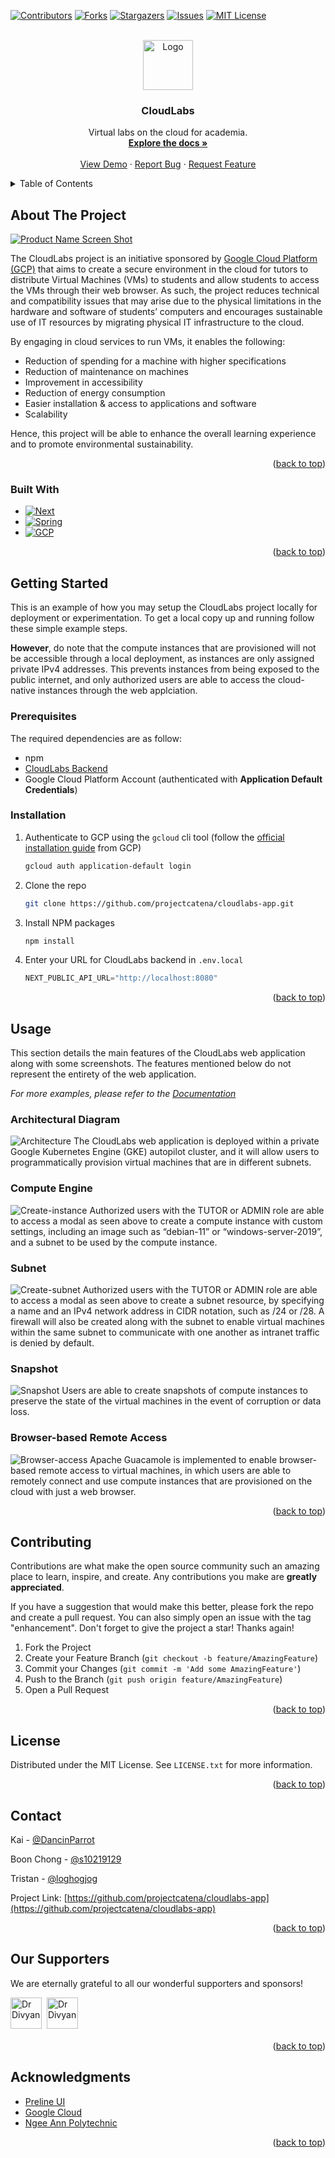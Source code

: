 <!-- Improved compatibility of back to top link: See: https://github.com/othneildrew/Best-README-Template/pull/73 -->
<a name="readme-top"></a>
<!--
*** Thanks for checking out the Best-README-Template. If you have a suggestion
*** that would make this better, please fork the repo and create a pull request
*** or simply open an issue with the tag "enhancement".
*** Don't forget to give the project a star!
*** Thanks again! Now go create something AMAZING! :D
-->



<!-- PROJECT SHIELDS -->
<!--
*** I'm using markdown "reference style" links for readability.
*** Reference links are enclosed in brackets [ ] instead of parentheses ( ).
*** See the bottom of this document for the declaration of the reference variables
*** for contributors-url, forks-url, etc. This is an optional, concise syntax you may use.
*** https://www.markdownguide.org/basic-syntax/#reference-style-links
-->
[![Contributors][contributors-shield]][contributors-url]
[![Forks][forks-shield]][forks-url]
[![Stargazers][stars-shield]][stars-url]
[![Issues][issues-shield]][issues-url]
[![MIT License][license-shield]][license-url]



<!-- PROJECT LOGO -->
<br />
<div align="center">
  <a href="https://github.com/projectcatena/cloudlabs-app">
    <img src="https://i.postimg.cc/90t4QPxQ/Cloud-Labs-Logo.png" alt="Logo" width="80" height="80">
  </a>

<h3 align="center">CloudLabs</h3>

  <p align="center">
    Virtual labs on the cloud for academia.
    <br />
    <a href="https://projectcatena.github.io/cloudlabs-mkdocs"><strong>Explore the docs »</strong></a>
    <br />
    <br />
    <a href="https://cloudlabs.one">View Demo</a>
    ·
    <a href="https://github.com/projectcatena/cloudlabs-app/issues">Report Bug</a>
    ·
    <a href="https://github.com/projectcatena/cloudlabs-app/issues">Request Feature</a>
  </p>
</div>



<!-- TABLE OF CONTENTS -->
<details>
  <summary>Table of Contents</summary>
  <ol>
    <li>
      <a href="#about-the-project">About The Project</a>
      <ul>
        <li><a href="#built-with">Built With</a></li>
      </ul>
    </li>
    <li>
      <a href="#getting-started">Getting Started</a>
      <ul>
        <li><a href="#prerequisites">Prerequisites</a></li>
        <li><a href="#installation">Installation</a></li>
      </ul>
    </li>
    <li><a href="#usage">Usage</a></li>
    <li><a href="#roadmap">Roadmap</a></li>
    <li><a href="#contributing">Contributing</a></li>
    <li><a href="#license">License</a></li>
    <li><a href="#contact">Contact</a></li>
    <li><a href="#our-supporters">Our Supporters</a></li>
    <li><a href="#acknowledgments">Acknowledgments</a></li>
  </ol>
</details>



<!-- ABOUT THE PROJECT -->
## About The Project

[![Product Name Screen Shot][product-screenshot]](https://cloudlabs.one)

The CloudLabs project is an initiative sponsored by [Google Cloud Platform (GCP)](https://cloud.google.com/) that aims to create a secure environment in the cloud for tutors to distribute Virtual Machines (VMs) to students and allow students to access the VMs through their web browser. As such, the project reduces technical and compatibility issues that may arise due to the physical limitations in the hardware and software of students’ computers and encourages sustainable use of IT resources by migrating physical IT infrastructure to the cloud. 

By engaging in cloud services to run VMs, it enables the following:
* Reduction of spending for a machine with higher specifications
* Reduction of maintenance on machines
* Improvement in accessibility
* Reduction of energy consumption
* Easier installation & access to applications and software
* Scalability

Hence, this project will be able to enhance the overall learning experience and to promote environmental sustainability. 

<p align="right">(<a href="#readme-top">back to top</a>)</p>



### Built With

* [![Next][Next.js]][Next-url]
* [![Spring][Spring]][Spring-url]
* [![GCP][GCP]][GCP-url]


<p align="right">(<a href="#readme-top">back to top</a>)</p>



<!-- GETTING STARTED -->
## Getting Started

This is an example of how you may setup the CloudLabs project locally for deployment or experimentation. To get a local copy up and running follow these simple example steps. <br />

**However**, do note that the compute instances that are provisioned will not be accessible through a local deployment, as instances are only assigned private IPv4 addresses. This prevents instances from being exposed to the public internet, and only authorized users are able to access the cloud-native instances through the web applciation.

<!--### Prerequisites

This is an example of how to list things you need to use the software and how to install them.
* npm
  ```sh
  npm install npm@latest -g
  ``` -->

### Prerequisites

The required dependencies are as follow:
* npm
* [CloudLabs Backend](https://github.com/projectcatena/cloudlabs-server)
* Google Cloud Platform Account (authenticated with **Application Default Credentials**)

### Installation

1. Authenticate to GCP using the `gcloud` cli tool (follow the [official installation guide](https://cloud.google.com/sdk/docs/install) from GCP)
    ```bash
    gcloud auth application-default login
    ```
2. Clone the repo
   ```bash
   git clone https://github.com/projectcatena/cloudlabs-app.git
   ```
3. Install NPM packages
   ```bash
   npm install
   ```
4. Enter your URL for CloudLabs backend in `.env.local`
   ```js
   NEXT_PUBLIC_API_URL="http://localhost:8080" 
   ```

<p align="right">(<a href="#readme-top">back to top</a>)</p>



<!-- USAGE EXAMPLES -->
## Usage

This section details the main features of the CloudLabs web application along with some screenshots. The features mentioned below do not represent the entirety of the web application.

_For more examples, please refer to the [Documentation](https://example.com)_

### Architectural Diagram
![Architecture][Architecture]
The CloudLabs web application is deployed within a private Google Kubernetes Engine (GKE) autopilot cluster, and it will allow users to programmatically provision virtual machines that are in different subnets.

### Compute Engine
![Create-instance][Create-instance]
Authorized users with the TUTOR or ADMIN role are able to access a modal as seen above to create a compute instance with custom settings, including an image such as “debian-11” or “windows-server-2019”, and a subnet to be used by the compute instance.

### Subnet
![Create-subnet][Create-subnet]
Authorized users with the TUTOR or ADMIN role are able to access a modal as seen above to create a subnet resource, by specifying a name and an IPv4 network address in CIDR notation, such as /24 or /28. A firewall will also be created along with the subnet to enable virtual machines within the same subnet to communicate with one another as intranet traffic is denied by default.

### Snapshot
![Snapshot][Snapshot]
Users are able to create snapshots of compute instances to preserve the state of the virtual machines in the event of corruption or data loss.

### Browser-based Remote Access
![Browser-access][Browser-access]
Apache Guacamole is implemented to enable browser-based remote access to virtual machines, in which users are able to remotely connect and use compute instances that are provisioned on the cloud with just a web browser. 

<p align="right">(<a href="#readme-top">back to top</a>)</p>


<!-- ROADMAP -->
<!-- ## Roadmap

- [ ] Feature 1
- [ ] Feature 2
- [ ] Feature 3
    - [ ] Nested Feature

See the [open issues](https://github.com/projectcatena/cloudlabs-app/issues) for a full list of proposed features (and known issues).

<p align="right">(<a href="#readme-top">back to top</a>)</p> -->



<!-- CONTRIBUTING -->
## Contributing

Contributions are what make the open source community such an amazing place to learn, inspire, and create. Any contributions you make are **greatly appreciated**.

If you have a suggestion that would make this better, please fork the repo and create a pull request. You can also simply open an issue with the tag "enhancement".
Don't forget to give the project a star! Thanks again!

1. Fork the Project
2. Create your Feature Branch (`git checkout -b feature/AmazingFeature`)
3. Commit your Changes (`git commit -m 'Add some AmazingFeature'`)
4. Push to the Branch (`git push origin feature/AmazingFeature`)
5. Open a Pull Request

<p align="right">(<a href="#readme-top">back to top</a>)</p>



<!-- LICENSE -->
## License

Distributed under the MIT License. See `LICENSE.txt` for more information.

<p align="right">(<a href="#readme-top">back to top</a>)</p>



<!-- CONTACT -->
## Contact

Kai - [@DancinParrot](https://github.com/DancinParrot)

Boon Chong - [@s10219129](https://github.com/s10219129)

Tristan - [@loghogjog](https://github.com/loghogjog)

<!-- name - [@twitter](https://twitter.com/handle) - email@email.com -->

Project Link: [https://github.com/projectcatena/cloudlabs-app](https://github.com/projectcatena/cloudlabs-app)

<p align="right">(<a href="#readme-top">back to top</a>)</p>


## Our Supporters
We are eternally grateful to all our wonderful supporters and sponsors!

<p>

<a href="https://github.com/divyanmk"><img src="https://github.com/divyanmk.png" width="50px" alt="Dr Divyan" /></a>&nbsp;&nbsp;<a href="https://cloud.google.com"><img src="https://i.postimg.cc/NjMmY5jr/google-cloud-512x412.png" width="50px" alt="Dr Divyan" style="padding-bottom: 5px;" /></a>&nbsp;&nbsp;


<p align="right">(<a href="#readme-top">back to top</a>)</p>

</p>


<!-- ACKNOWLEDGMENTS -->
## Acknowledgments

* [Preline UI](https://preline.co/)
* [Google Cloud](https://cloud.google.com/)
* [Ngee Ann Polytechnic](https://www.np.edu.sg/)

<p align="right">(<a href="#readme-top">back to top</a>)</p>



<!-- MARKDOWN LINKS & IMAGES -->
<!-- https://www.markdownguide.org/basic-syntax/#reference-style-links -->
[contributors-shield]: https://img.shields.io/github/contributors/projectcatena/cloudlabs-app.svg?style=for-the-badge
[contributors-url]: https://github.com/projectcatena/cloudlabs-app/graphs/contributors
[forks-shield]: https://img.shields.io/github/forks/projectcatena/cloudlabs-app.svg?style=for-the-badge
[forks-url]: https://github.com/projectcatena/cloudlabs-app/network/members
[stars-shield]: https://img.shields.io/github/stars/projectcatena/cloudlabs-app.svg?style=for-the-badge
[stars-url]: https://github.com/projectcatena/cloudlabs-app/stargazers
[issues-shield]: https://img.shields.io/github/issues/projectcatena/cloudlabs-app.svg?style=for-the-badge
[issues-url]: https://github.com/projectcatena/cloudlabs-app/issues
[license-shield]: https://img.shields.io/github/license/projectcatena/cloudlabs-app.svg?style=for-the-badge
[license-url]: https://github.com/projectcatena/cloudlabs-app/blob/master/LICENSE.txt
[product-screenshot]: https://i.postimg.cc/fWpfLWmt/index.png
[Next.js]: https://img.shields.io/badge/next.js-000000?style=for-the-badge&logo=nextdotjs&logoColor=white
[Next-url]: https://nextjs.org/
[Spring]: https://img.shields.io/badge/spring-%236DB33F.svg?style=for-the-badge&logo=spring&logoColor=white 
[Spring-url]: https://spring.io/
[GCP]: https://img.shields.io/badge/GoogleCloud-%234285F4.svg?style=for-the-badge&logo=google-cloud&logoColor=white
[GCP-url]: https://cloud.google.com/
[Architecture]: https://i.postimg.cc/yxQTNzpd/CAP-Cloud-Labs-GCP-GKE-Cloudflare-Function-drawio.png 
[Create-instance]: https://i.postimg.cc/Gt573krH/create-instance.png
[Create-subnet]: https://i.postimg.cc/9Xbz8LFW/create-subnet.png
[Snapshot]: https://i.postimg.cc/4NzKvX7S/snapshot.png
[Browser-access]: https://i.postimg.cc/L8qYwjnn/browser-access.png 